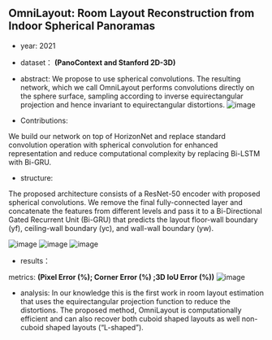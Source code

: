 ## OmniLayout: Room Layout Reconstruction from Indoor Spherical Panoramas

- year: 2021

- dataset：  **(PanoContext and Stanford 2D-3D)**  

- abstract: We propose to use spherical convolutions. The resulting network, which we call OmniLayout performs convolutions directly on the sphere surface, sampling according to inverse equirectangular projection and hence invariant to equirectangular distortions. 
![image](https://github.com/VLISLAB/360-DL-Survey/blob/main/Images/OmniLayoutabstract.png)

- Contributions:

We build our network on top of HorizonNet and replace standard convolution operation with spherical convolution for enhanced representation and reduce computational complexity by replacing Bi-LSTM with Bi-GRU.

- structure:

The proposed architecture consists of a ResNet-50 encoder with proposed spherical convolutions. We remove the final fully-connected layer and concatenate the features from different levels and pass it to a Bi-Directional Gated Recurrent Unit (Bi-GRU) that predicts the layout floor-wall boundary (yf), ceiling-wall boundary (yc), and wall-wall boundary (yw).

![image](https://github.com/VLISLAB/360-DL-Survey/blob/main/Images/OmniLayoutstructure.png)
![image](https://github.com/VLISLAB/360-DL-Survey/blob/main/Images/OmniLayoutstructure1.png)
![image](https://github.com/VLISLAB/360-DL-Survey/blob/main/Images/OmniLayoutstructure2.png)

- results：

metrics: **(Pixel Error (%);  Corner Error (%) ;3D IoU  Error (%))**
![image](https://github.com/VLISLAB/360-DL-Survey/blob/main/Images/OmniLayoutresult.png)


- analysis: In our knowledge this is the first work in room layout estimation that uses the equirectangular projection function to reduce the distortions. The proposed method, OmniLayout is computationally efficient and can also recover both cuboid shaped layouts as well non-cuboid shaped layouts (“L-shaped”).
